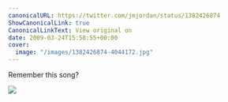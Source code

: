 ```yaml
---
canonicalURL: https://twitter.com/jmjordan/status/1382426874
ShowCanonicalLink: true
CanonicalLinkText: View original on
date: 2009-03-24T15:58:55+00:00
cover:
  image: "/images/1382426874-4044172.jpg"
---
```

Remember this song?

![](/images/1382426874-4044172.jpg)
